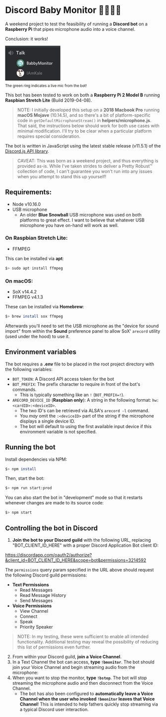 # Discord Baby Monitor 👾🤖🎤👶

A weekend project to test the feasibility of running a **Discord bot** on a **Raspberry Pi** that pipes microphone audio into a voice channel.

Conclusion: it works!

![](./streaming.png)
<br>
<sub>The green ring indicates a live mic from the bot!</sub>

This bot has been tested to work on both a **Raspberry Pi 2 Model B** running **Raspbian Stretch Lite** (Build 2019-04-08).

> NOTE: I initially developed this setup on a **2018 Macbook Pro** running **macOS Mojave** (10.14.5), and so there's a bit of platform-specific code in `getDefaultMicrophoneStream()` in **helpers/microphone.js**. That said, the instructions below should work for both use cases with minimal modification. I'll try to be clear when a particular platform requires special consideration.

The bot is written in JavaScript using the latest stable release (v11.5.1) of the [Discord.js API library](https://github.com/discordjs/discord.js).

> CAVEAT: This was born as a weekend project, and thus everything is provided as-is. While I've taken strides to deliver a Pretty Robust™ collection of code, I can't guarantee you won't run into any issues when you attempt to stand this up yourself!

## Requirements:

- Node v10.16.0
- USB microphone
    - An older **Blue Snowball** USB microphone was used on both platforms to great effect. I want to believe that whatever USB microphone you have on-hand will work as well.

### On Raspbian Stretch Lite:

- FFMPEG

This can be installed via **apt**:

```sh
$> sudo apt install ffmpeg
```

### On **macOS**:

- SoX v14.4.2
- FFMPEG v4.1.3

These can be installed via **Homebrew**:

```sh
$> brew install sox ffmpeg
```

Afterwards you'll need to set the USB microphone as the "device for sound import" from within the **Sound** preference panel to allow SoX' `arecord` utility (used under the hood) to use it.

## Environment variables

The bot requires a **.env** file to be placed in the root project directory with the following variables:

- `BOT_TOKEN`: A Discord API access token for the bot
- `BOT_PREFIX`: The prefix character to require in front of the bot's commands.
    - This is typically something like an `!` (`BOT_PREFIX=!`).
- `ARECORD_DEVICE_ID` (**Raspbian only**): A string in the following format: `hw:<cardID>:<deviceID>`.
    - The two ID's can be retrieved via ALSA's `arecord -l` command.
    - You _may_ omit the `:<deviceID>` part of the string if the microphone displays a single device ID.
    - The bot will default to using the first available input device if this environment variable is not specified.

## Running the bot

Install dependencies via NPM:

```sh
$> npm install
```

Then, start the bot:

```sh
$> npm run start:prod
```

You can also start the bot in "development" mode so that it restarts whenever changes are made to its source code:

```sh
$> npm start
```

## Controlling the bot in Discord

1. **Join the bot to your Discord guild** with the following URL, replacing "BOT_CLIENT_ID_HERE" with a proper Discord Application Bot client ID:

https://discordapp.com/oauth2/authorize?&client_id=BOT_CLIENT_ID_HERE&scope=bot&permissions=3214592

The `permissions` query param specified in the URL above should request the following Discord guild permissions:

- **Text Permissions**
    - Read Messages
    - Read Message History
    - Send Messages
- **Voice Permissions**
    - View Channel
    - Connect
    - Speak
    - Priority Speaker

> NOTE: In my testing, these were sufficient to enable all intended functionality. Additional testing may reveal the possibility of reducing this list of permissions even further.

2. From within your Discord guild, **join a Voice Channel**.
3. In a Text Channel the bot can access, **type `!bmonitor`**. The bot should join your Voice Channel and begin streaming audio from the microphone:
4. When you want to stop the monitor, **type `!bstop`**. The bot will stop streaming the microphone audio and then disconnect from the Voice Channel.
    - The bot has also been configured to **automatically leave a Voice Channel when the user who invoked `!bmonitor` leaves that Voice Channel**! This is intended to help fathers quickly stop streaming via a typical Discord user interaction.

